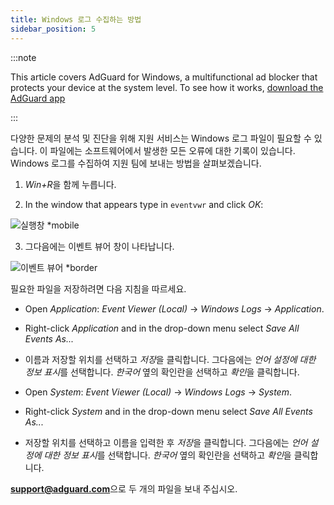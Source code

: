 ```yaml
---
title: Windows 로그 수집하는 방법
sidebar_position: 5
---
```


:::note

This article covers AdGuard for Windows, a multifunctional ad blocker that protects your device at the system level. To see how it works, [download the AdGuard app](https://adguard.com/download.html?auto=true)

:::

다양한 문제의 분석 및 진단을 위해 지원 서비스는 Windows 로그 파일이 필요할 수 있습니다. 이 파일에는 소프트웨어에서 발생한 모든 오류에 대한 기록이 있습니다. Windows 로그를 수집하여 지원 팀에 보내는 방법을 살펴보겠습니다.

1. *Win+R*을 함께 누릅니다.

2. In the window that appears type in `eventvwr` and click *OK*:

![실행창 *mobile](https://cdn.adtidy.org/public/Adguard/kb/newscreenshots/En/eng_event_logs_1.png)

3. 그다음에는 이벤트 뷰어 창이 나타납니다.

![이벤트 뷰어 *border](https://cdn.adtidy.org/public/Adguard/kb/newscreenshots/En/eng_event_logs_2.png)

필요한 파일을 저장하려면 다음 지침을 따르세요.

- Open *Application*: *Event Viewer (Local)* → *Windows Logs* → *Application*.

- Right-click *Application* and in the drop-down menu select *Save All Events As...*

- 이름과 저장할 위치를 선택하고 *저장*을 클릭합니다. 그다음에는 *언어 설정에 대한 정보 표시*를 선택합니다. *한국어* 옆의 확인란을 선택하고 *확인*을 클릭합니다.

- Open *System*: *Event Viewer (Local)* → *Windows Logs* → *System*.

- Right-click *System* and in the drop-down menu select *Save All Events As...*

- 저장할 위치를 선택하고 이름을 입력한 후 *저장*을 클릭합니다. 그다음에는 *언어 설정에 대한 정보 표시*를 선택합니다. *한국어* 옆의 확인란을 선택하고 *확인*을 클릭합니다.

**support@adguard.com**으로 두 개의 파일을 보내 주십시오.
